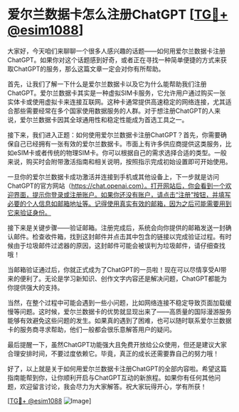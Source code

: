 # 爱尔兰数据卡怎么注册ChatGPT [[TG💪+ @esim1088](https://t.me/s/esim1088)]

大家好，今天咱们来聊聊一个很多人感兴趣的话题——如何用爱尔兰数据卡注册ChatGPT。如果你对这个话题感到好奇，或者正在寻找一种简单便捷的方式来获取ChatGPT的服务，那么这篇文章一定会对你有所帮助。

首先，让我们了解一下什么是爱尔兰数据卡以及它为什么能帮助我们注册ChatGPT。爱尔兰数据卡其实是一种虚拟SIM卡服务，它允许用户通过购买一张实体卡或使用虚拟卡来连接互联网。这种卡通常提供高速稳定的网络连接，尤其适合那些需要经常在多个国家使用数据服务的人群。对于想注册ChatGPT的人来说，爱尔兰数据卡因其全球通用性和稳定性能成为首选工具之一。

接下来，我们进入正题：如何使用爱尔兰数据卡注册ChatGPT？首先，你需要确保自己已经拥有一张有效的爱尔兰数据卡。市面上有许多供应商提供这类服务，比如eSIM卡或者传统的物理SIM卡。你可以根据自己的需求选择合适的类型。一般来说，购买时会附带激活指南和相关说明，按照指示完成初始设置即可开始使用。

一旦你的爱尔兰数据卡成功激活并连接到手机或其他设备上，下一步就是访问ChatGPT的官方网站（https://chat.openai.com）。打开网站后，你会看到一个欢迎界面，提示你登录或注册账户。如果你还没有账户，请点击“注册”按钮，并填写必要的个人信息如邮箱地址等。记得使用真实有效的邮箱，因为之后可能需要用到它来验证身份。

接下来是关键步骤——验证邮箱。注册完成后，系统会向你提供的邮箱发送一封确认邮件。检查收件箱，找到这封邮件并点击其中包含的链接以完成验证过程。有时候由于垃圾邮件过滤器的原因，这封邮件可能会被误判为垃圾邮件，请仔细查找哦！

当邮箱验证通过后，你就正式成为了ChatGPT的一员啦！现在可以尽情享受AI带来的便利了。无论是学习新知识、创作文字内容还是解决问题，ChatGPT都能为你提供强大的支持。

当然，在整个过程中可能会遇到一些小问题，比如网络连接不稳定导致页面加载缓慢等问题。这时候，爱尔兰数据卡的优势就显现出来了——高质量的国际漫游服务能够有效避免这些问题的发生。如果真的遇到了困难，也可以随时联系爱尔兰数据卡的服务商寻求帮助，他们一般都会很乐意解答用户的疑问。

最后提醒一下，虽然ChatGPT功能强大且免费开放给公众使用，但还是建议大家合理安排时间，不要过度依赖它。毕竟，真正的成长还需要靠自己的努力哦！

好了，以上就是关于如何用爱尔兰数据卡注册ChatGPT的全部内容啦。希望这篇指南能帮到你，让你顺利开启与ChatGPT互动的新旅程。如果你有任何其他问题，欢迎留言讨论，我会尽力为大家解答。祝大家玩得开心，学有所获！

[[TG💪+ @esim1088](https://t.me/s/esim1088) ![Image](https://i.postimg.cc/4NQfJmqS/Snipaste-2025-05-13-00-14-12.png)]